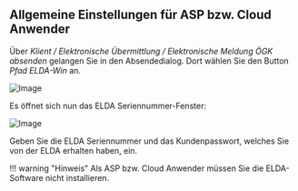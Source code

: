 ## Allgemeine Einstellungen für ASP bzw. Cloud Anwender

Über *Klient / Elektronische Übermittlung / Elektronische Meldung ÖGK absenden* gelangen Sie in den Absendedialog. Dort wählen Sie den Button *Pfad ELDA-Win* an.

![Image](<img/image179.png>)

Es öffnet sich nun das ELDA Seriennummer-Fenster:

![Image](<img/image180.jpeg>)

Geben Sie die ELDA Seriennummer und das Kundenpasswort, welches Sie von der ELDA erhalten haben, ein.

!!! warning "Hinweis"
    Als ASP bzw. Cloud Anwender müssen Sie die ELDA-Software nicht installieren.